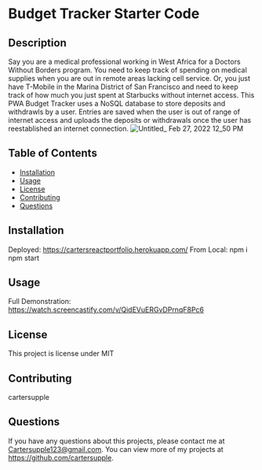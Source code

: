 # Budget Tracker Starter Code

## Description 
Say you are a medical professional working in West Africa for a Doctors Without Borders program. You need to keep track of spending on medical supplies when you are out in remote areas lacking cell service. Or, you just have T-Mobile in the Marina District of San Francisco and need to keep track of how much you just spent at Starbucks without internet access. This PWA Budget Tracker uses a NoSQL database to store deposits and withdrawls by a user. Entries are saved when the user is out of range of internet access and uploads the deposits or withdrawals once the user has reestablished an internet connection. 
![Untitled_ Feb 27, 2022 12_50 PM](https://user-images.githubusercontent.com/89411805/155899454-ae756443-e354-4204-9a74-e154ca5b5548.gif)
## Table of Contents
* [Installation](#installation)
* [Usage](#usage)
* [License](#license)
* [Contributing](#contributing)
* [Questions](#questions)

## Installation 
Deployed: https://cartersreactportfolio.herokuapp.com/
From Local: npm i
            npm start
## Usage 
Full Demonstration:
https://watch.screencastify.com/v/QidEVuERGvDPrnqF8Pc6

## License 
This project is license under MIT

## Contributing 
cartersupple

## Questions
If you have any questions about this projects, please contact me at Cartersupple123@gmail.com. You can view more of my projects at https://github.com/cartersupple.